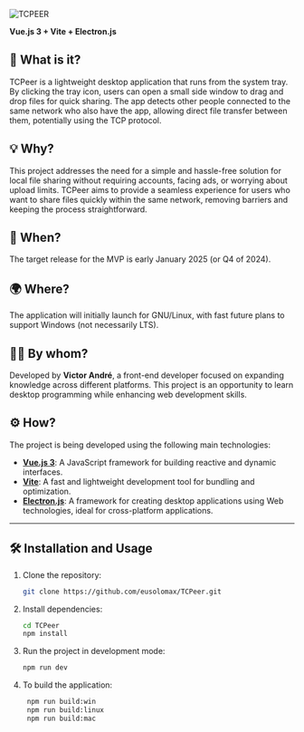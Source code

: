 ![TCPEER](https://github.com/user-attachments/assets/45034cd6-acc7-409c-b4f6-d999d950efc5)


**Vue.js 3 + Vite + Electron.js**

## 📝 What is it?
TCPeer is a lightweight desktop application that runs from the system tray. By clicking the tray icon, users can open a small side window to drag and drop files for quick sharing. The app detects other people connected to the same network who also have the app, allowing direct file transfer between them, potentially using the TCP protocol.

## 💡 Why?
This project addresses the need for a simple and hassle-free solution for local file sharing without requiring accounts, facing ads, or worrying about upload limits. TCPeer aims to provide a seamless experience for users who want to share files quickly within the same network, removing barriers and keeping the process straightforward.

## 📅 When?
The target release for the MVP is early January 2025 (or Q4 of 2024).

## 🌍 Where?
The application will initially launch for GNU/Linux, with fast future plans to support Windows (not necessarily LTS).

## 👨‍💻 By whom?
Developed by **Victor André**, a front-end developer focused on expanding knowledge across different platforms. This project is an opportunity to learn desktop programming while enhancing web development skills.

## ⚙️ How?
The project is being developed using the following main technologies:

- **[Vue.js 3](https://vuejs.org/)**: A JavaScript framework for building reactive and dynamic interfaces.
- **[Vite](https://vitejs.dev/)**: A fast and lightweight development tool for bundling and optimization.
- **[Electron.js](https://www.electronjs.org/)**: A framework for creating desktop applications using Web technologies, ideal for cross-platform applications.

---

## 🛠️ Installation and Usage

1. Clone the repository:
   ```bash
   git clone https://github.com/eusolomax/TCPeer.git

2. Install dependencies:
   ```bash
   cd TCPeer
   npm install

3. Run the project in development mode:
   ```bash
   npm run dev

4. To build the application:
   ```bash
    npm run build:win
    npm run build:linux
    npm run build:mac
